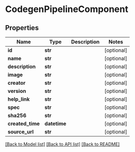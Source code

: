 # CodegenPipelineComponent

## Properties
Name | Type | Description | Notes
------------ | ------------- | ------------- | -------------
**id** | **str** |  | [optional] 
**name** | **str** |  | [optional] 
**description** | **str** |  | [optional] 
**image** | **str** |  | [optional] 
**creator** | **str** |  | [optional] 
**version** | **str** |  | [optional] 
**help_link** | **str** |  | [optional] 
**spec** | **str** |  | [optional] 
**sha256** | **str** |  | [optional] 
**created_time** | **datetime** |  | [optional] 
**source_url** | **str** |  | [optional] 

[[Back to Model list]](../README.md#documentation-for-models) [[Back to API list]](../README.md#documentation-for-api-endpoints) [[Back to README]](../README.md)


